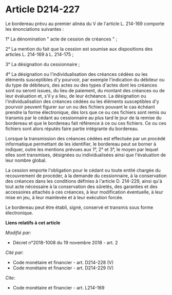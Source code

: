 # Article D214-227

Le bordereau prévu au premier alinéa du V de l'article L. 214-169 comporte les énonciations suivantes :

1° La dénomination " acte de cession de créances " ;

2° La mention du fait que la cession est soumise aux dispositions des articles L. 214-169 à L. 214-175 ;

3° La désignation du cessionnaire ;

4° La désignation ou l'individualisation des créances cédées ou les éléments susceptibles d'y pourvoir, par exemple
l'indication du débiteur ou du type de débiteurs, des actes ou des types d'actes dont les créances sont ou seront issues, du
lieu de paiement, du montant des créances ou de leur évaluation et, s'il y a lieu, de leur échéance. La désignation ou
l'individualisation des créances cédées ou les éléments susceptibles d'y pourvoir peuvent figurer sur un ou des fichiers
pouvant le cas échéant prendre la forme électronique, dès lors que ce ou ces fichiers sont remis ou transmis par le cédant au
cessionnaire au plus tard le jour de la remise du bordereau et que le bordereau fait référence à ce ou ces fichiers. Ce ou
ces fichiers sont alors réputés faire partie intégrante du bordereau.

Lorsque la transmission des créances cédées est effectuée par un procédé informatique permettant de les identifier, le
bordereau peut se borner à indiquer, outre les mentions prévues aux 1°, 2° et 3°, le moyen par lequel elles sont transmises,
désignées ou individualisées ainsi que l'évaluation de leur nombre global.

La cession emporte l'obligation pour le cédant ou toute entité chargée du recouvrement de procéder, à la demande du
cessionnaire, à la conservation des créances dans les conditions définies à l'article D. 214-229, ainsi qu'à tout acte
nécessaire à la conservation des sûretés, des garanties et des accessoires attachés à ces créances, à leur modification
éventuelle, à leur mise en jeu, à leur mainlevée et à leur exécution forcée.

Le bordereau peut être établi, signé, conservé et transmis sous forme électronique.

**Liens relatifs à cet article**

_Modifié par_:

  - Décret n°2018-1008 du 19 novembre 2018 - art. 2

_Cité par_:

  - Code monétaire et financier - art. D214-228 (V)
  - Code monétaire et financier - art. D214-229 (V)

_Cite_:

  - Code monétaire et financier - art. L214-169
